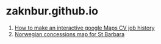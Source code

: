 zaknbur.github.io
=================

1. [How to make an interactive google Maps CV job history](../../cv-jobs/README.md)
2. [Norwegian concessions map for St Barbara](../../norway/README.md)

